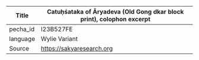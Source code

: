 |Title | Catuḥśataka of Āryadeva (Old Gong dkar block print), colophon excerpt 
| --- | --- 
|pecha_id | I23B527FE
|language | Wylie Variant
|Source | https://sakyaresearch.org